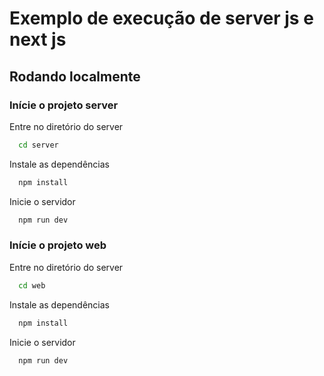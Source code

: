 
# Exemplo de execução de server js e next js



## Rodando localmente

### Inície o projeto server

Entre no diretório do server

```bash
  cd server
```

Instale as dependências

```bash
  npm install
```

Inicie o servidor

```bash
  npm run dev
```

### Inície o projeto web

Entre no diretório do server

```bash
  cd web
```

Instale as dependências

```bash
  npm install
```

Inicie o servidor

```bash
  npm run dev
```


